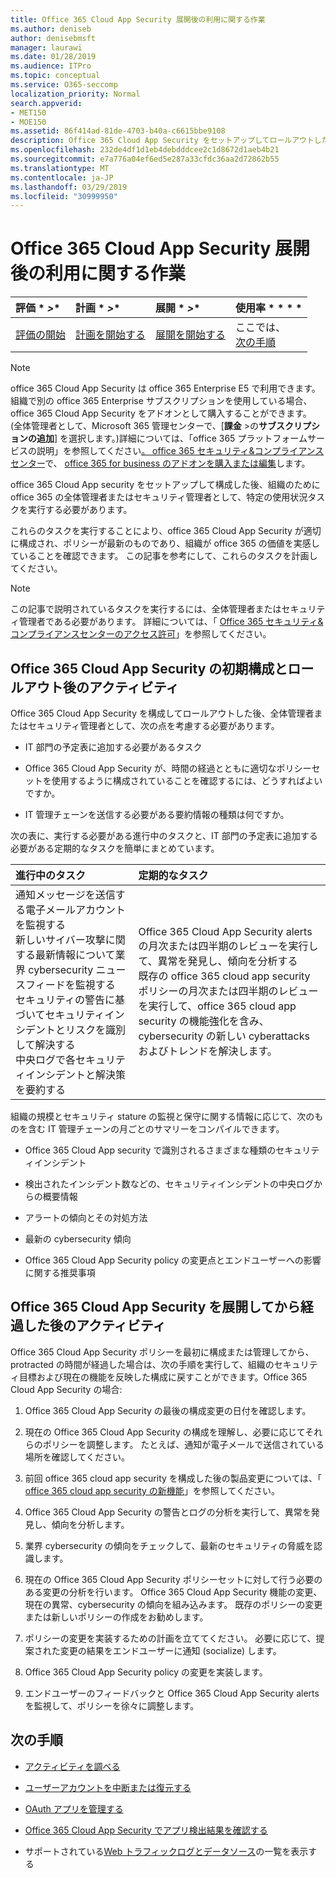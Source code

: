 ```yaml
---
title: Office 365 Cloud App Security 展開後の利用に関する作業
ms.author: deniseb
author: denisebmsft
manager: laurawi
ms.date: 01/28/2019
ms.audience: ITPro
ms.topic: conceptual
ms.service: O365-seccomp
localization_priority: Normal
search.appverid:
- MET150
- MOE150
ms.assetid: 86f414ad-81de-4703-b40a-c6615bbe9108
description: Office 365 Cloud App Security をセットアップしてロールアウトした後、特定のタスクを実行して構成が正しいことと、定期的なレビューの準備ができていることを確認してください。
ms.openlocfilehash: 232de4df1d1eb4debdddcee2c1d8672d1aeb4b21
ms.sourcegitcommit: e7a776a04ef6ed5e287a33cfdc36aa2d72862b55
ms.translationtype: MT
ms.contentlocale: ja-JP
ms.lasthandoff: 03/29/2019
ms.locfileid: "30999950"
---
```

# <a name="utilization-activities-after-rolling-out-office-365-cloud-app-security"></a>Office 365 Cloud App Security 展開後の利用に関する作業
  
|評価 * *\>**|計画 * *\>**|展開 * *\>**|使用率 * * * *|
|:-----|:-----|:-----|:-----|
|[評価の開始](office-365-cas-overview.md) <br/> |[計画を開始する](get-ready-for-office-365-cas.md) <br/> |[展開を開始する](turn-on-office-365-cas.md) <br/> |ここでは、  <br/> [次の手順](review-office-365-cas-alerts.md) <br/> |
   
> [!NOTE]
> office 365 Cloud App Security は office 365 Enterprise E5 で利用できます。 組織で別の office 365 Enterprise サブスクリプションを使用している場合、office 365 Cloud App Security をアドオンとして購入することができます。 (全体管理者として、Microsoft 365 管理センターで、[**課金** \>の**サブスクリプションの追加**] を選択します。)詳細については、「office 365 プラットフォームサービスの説明」を参照してください[。 office 365 セキュリティ&amp;コンプライアンスセンター](https://docs.microsoft.com/office365/servicedescriptions/office-365-platform-service-description/office-365-securitycompliance-center)で、 [office 365 for business のアドオンを購入または編集](https://support.office.com/article/4e7b57d6-b93b-457d-aecd-0ea58bff07a6)します。 
  
office 365 Cloud App security をセットアップして構成した後、組織のために office 365 の全体管理者またはセキュリティ管理者として、特定の使用状況タスクを実行する必要があります。 

これらのタスクを実行することにより、office 365 Cloud App Security が適切に構成され、ポリシーが最新のものであり、組織が office 365 の価値を実感していることを確認できます。 この記事を参考にして、これらのタスクを計画してください。
  
> [!NOTE]
> この記事で説明されているタスクを実行するには、全体管理者またはセキュリティ管理者である必要があります。 詳細については、「 [Office 365 セキュリティ&amp;コンプライアンスセンターのアクセス許可](permissions-in-the-security-and-compliance-center.md)」を参照してください。 
    
## <a name="activities-after-the-initial-configuration-and-rollout-of-office-365-cloud-app-security"></a>Office 365 Cloud App Security の初期構成とロールアウト後のアクティビティ

Office 365 Cloud App Security を構成してロールアウトした後、全体管理者またはセキュリティ管理者として、次の点を考慮する必要があります。
  
- IT 部門の予定表に追加する必要があるタスク
    
- Office 365 Cloud App Security が、時間の経過とともに適切なポリシーセットを使用するように構成されていることを確認するには、どうすればよいですか。
    
- IT 管理チェーンを送信する必要がある要約情報の種類は何ですか。
    
次の表に、実行する必要がある進行中のタスクと、IT 部門の予定表に追加する必要がある定期的なタスクを簡単にまとめています。
  
|**進行中のタスク**|**定期的なタスク**|
|:-----|:-----|
| 通知メッセージを送信する電子メールアカウントを監視する  <br/>  新しいサイバー攻撃に関する最新情報について業界 cybersecurity ニュースフィードを監視する  <br/>  セキュリティの警告に基づいてセキュリティインシデントとリスクを識別して解決する  <br/>  中央ログで各セキュリティインシデントと解決策を要約する  <br/> | Office 365 Cloud App Security alerts の月次または四半期のレビューを実行して、異常を発見し、傾向を分析する  <br/>  既存の office 365 cloud app security ポリシーの月次または四半期のレビューを実行して、office 365 cloud app security の機能強化を含み、cybersecurity の新しい cyberattacks およびトレンドを解決します。  <br/> |
   
組織の規模とセキュリティ stature の監視と保守に関する情報に応じて、次のものを含む IT 管理チェーンの月ごとのサマリーをコンパイルできます。
  
- Office 365 Cloud App security で識別されるさまざまな種類のセキュリティインシデント
    
- 検出されたインシデント数などの、セキュリティインシデントの中央ログからの概要情報
    
- アラートの傾向とその対処方法
    
- 最新の cybersecurity 傾向
    
- Office 365 Cloud App Security policy の変更点とエンドユーザーへの影響に関する推奨事項
    
## <a name="activities-after-time-has-passed-since-rolling-out-office-365-cloud-app-security"></a>Office 365 Cloud App Security を展開してから経過した後のアクティビティ

Office 365 Cloud App Security ポリシーを最初に構成または管理してから、protracted の時間が経過した場合は、次の手順を実行して、組織のセキュリティ目標および現在の機能を反映した構成に戻すことができます。Office 365 Cloud App Security の場合:
  
1. Office 365 Cloud App Security の最後の構成変更の日付を確認します。
    
2. 現在の Office 365 Cloud App Security の構成を理解し、必要に応じてそれらのポリシーを調整します。 たとえば、通知が電子メールで送信されている場所を確認してください。
    
3. 前回 office 365 cloud app security を構成した後の製品変更については、「 [office 365 cloud app security の新機能](new-in-office-365-cas.md)」を参照してください。 
    
4. Office 365 Cloud App Security の警告とログの分析を実行して、異常を発見し、傾向を分析します。
    
5. 業界 cybersecurity の傾向をチェックして、最新のセキュリティの脅威を認識します。
    
6. 現在の Office 365 Cloud App Security ポリシーセットに対して行う必要のある変更の分析を行います。 Office 365 Cloud App Security 機能の変更、現在の異常、cybersecurity の傾向を組み込みます。 既存のポリシーの変更または新しいポリシーの作成をお勧めします。
    
7. ポリシーの変更を実装するための計画を立ててください。 必要に応じて、提案された変更の結果をエンドユーザーに通知 (socialize) します。
    
8. Office 365 Cloud App Security policy の変更を実装します。
    
9. エンドユーザーのフィードバックと Office 365 Cloud App Security alerts を監視して、ポリシーを徐々に調整します。
    
## <a name="next-steps"></a>次の手順

- [アクティビティを調べる](investigate-an-activity-in-office-365-cas.md)
    
- [ユーザーアカウントを中断または復元する](suspend-or-restore-an-account-in-ocas.md)
    
- [OAuth アプリを管理する](manage-app-permissions-in-ocas.md)
    
- [Office 365 Cloud App Security でアプリ検出結果を確認する](review-app-discovery-findings-in-ocas.md)
    
- サポートされている[Web トラフィックログとデータソース](web-traffic-logs-and-data-sources-for-ocas.md)の一覧を表示する
    


